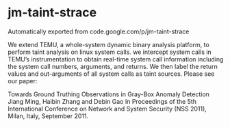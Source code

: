 # jm-taint-strace
Automatically exported from code.google.com/p/jm-taint-strace

We extend TEMU, a whole-system dynamic binary analysis platform, to perform taint analysis on linux system calls. we intercept system calls in TEMU’s instrumentation to obtain real-time system call information including the system call numbers, arguments, and returns. We then label the return values and out-arguments of all system calls as taint sources. Please see our paper:

Towards Ground Truthing Observations in Gray-Box Anomaly Detection Jiang Ming, Haibin Zhang and Debin Gao In Proceedings of the 5th International Conference on Network and System Security (NSS 2011), Milan, Italy, September 2011.
